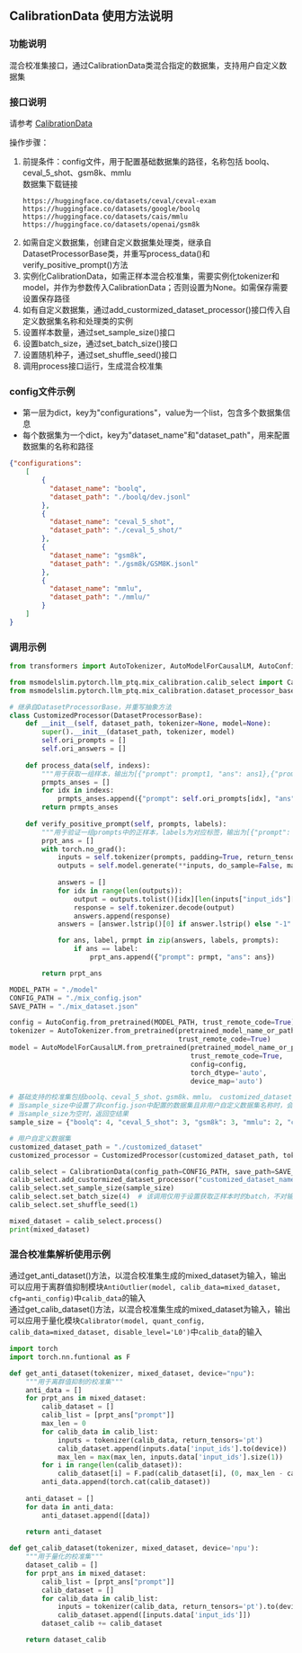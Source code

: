 ## CalibrationData 使用方法说明

### 功能说明
混合校准集接口，通过CalibrationData类混合指定的数据集，支持用户自定义数据集

### 接口说明
请参考 [CalibrationData](../../../../docs/Python-API接口说明/大模型压缩接口/大模型量化接口/CalibrationData.md)

操作步骤：
1. 前提条件：config文件，用于配置基础数据集的路径，名称包括 boolq、ceval_5_shot、gsm8k、mmlu
    <br>数据集下载链接
    ```
    https://huggingface.co/datasets/ceval/ceval-exam
    https://huggingface.co/datasets/google/boolq
    https://huggingface.co/datasets/cais/mmlu
    https://huggingface.co/datasets/openai/gsm8k
    ```
2. 如需自定义数据集，创建自定义数据集处理类，继承自DatasetProcessorBase类，并重写process_data()和verify_positive_prompt()方法
3. 实例化CalibrationData，如需正样本混合校准集，需要实例化tokenizer和model，并作为参数传入CalibrationData；否则设置为None。如需保存需要设置保存路径
4. 如有自定义数据集，通过add_custormized_dataset_processor()接口传入自定义数据集名称和处理类的实例
5. 设置样本数量，通过set_sample_size()接口
6. 设置batch_size，通过set_batch_size()接口
7. 设置随机种子，通过set_shuffle_seed()接口
8. 调用process接口运行，生成混合校准集

### config文件示例
- 第一层为dict，key为"configurations"，value为一个list，包含多个数据集信息
- 每个数据集为一个dict，key为"dataset_name"和"dataset_path"，用来配置数据集的名称和路径
```json
{"configurations": 
    [
        {
          "dataset_name": "boolq",
          "dataset_path": "./boolq/dev.jsonl"
        },
        {
          "dataset_name": "ceval_5_shot",
          "dataset_path": "./ceval_5_shot/"
        },
        {
          "dataset_name": "gsm8k",
          "dataset_path": "./gsm8k/GSM8K.jsonl"
        },
        {
          "dataset_name": "mmlu",
          "dataset_path": "./mmlu/"
        }
    ]  
}
```

### 调用示例
```python
from transformers import AutoTokenizer, AutoModelForCausalLM, AutoConfig 

from msmodelslim.pytorch.llm_ptq.mix_calibration.calib_select import CalibrationData
from msmodelslim.pytorch.llm_ptq.mix_calibration.dataset_processor_base import DatasetProcessorBase # 用户自定义数据集时需要引入

# 继承自DatasetProcessorBase，并重写抽象方法
class CustomizedProcessor(DatasetProcessorBase):
    def __init__(self, dataset_path, tokenizer=None, model=None):
        super().__init__(dataset_path, tokenizer, model)
        self.ori_prompts = []
        self.ori_answers = []
    
    def process_data(self, indexs):
        """用于获取一组样本，输出为[{"prompt": prompt1, "ans": ans1},{"prompt": prompt2, "ans": ans2}]"""
        prmpts_anses = []
        for idx in indexs:
            prmpts_anses.append({"prompt": self.ori_prompts[idx], "ans": self.ori_answers[idx]})
        return prmpts_anses
    
    def verify_positive_prompt(self, prompts, labels):
        """用于验证一组prompts中的正样本，labels为对应标签，输出为[{"prompt": prompt1, "ans": ans1},{"prompt": prompt2, "ans": ans2}]"""
        prpt_ans = []
        with torch.no_grad():
            inputs = self.tokenizer(prompts, padding=True, return_tensors="pt").to(self.model.device)
            outputs = self.model.generate(**inputs, do_sample=False, max_new_tokens=20)
            
            answers = []
            for idx in range(len(outputs)):
                output = outputs.tolist()[idx][len(inputs["input_ids"][idx]):]
                response = self.tokenizer.decode(output)
                answers.append(response)
            answers = [answer.lstrip()[0] if answer.lstrip() else "-1" for answer in answers]

            for ans, label, prmpt in zip(answers, labels, prompts):
                if ans == label:
                    prpt_ans.append({"prompt": prmpt, "ans": ans})

        return prpt_ans

MODEL_PATH = "./model"
CONFIG_PATH = "./mix_config.json"
SAVE_PATH = "./mix_dataset.json"

config = AutoConfig.from_pretrained(MODEL_PATH, trust_remote_code=True)
tokenizer = AutoTokenizer.from_pretrained(pretrained_model_name_or_path=MODEL_PATH,
                                          trust_remote_code=True)
model = AutoModelForCausalLM.from_pretrained(pretrained_model_name_or_path=MODEL_PATH,
                                             trust_remote_code=True,
                                             config=config,
                                             torch_dtype='auto',
                                             device_map='auto')

# 基础支持的校准集包括boolq、ceval_5_shot、gsm8k、mmlu。 customized_dataset_name为用户自定义数据集名称
# 当sample_size中设置了非config.json中配置的数据集且非用户自定义数据集名称时，会报错“Dataset {dataset_name} has no handler”
# 当sample_size为空时，返回空结果
sample_size = {"boolq": 4, "ceval_5_shot": 3, "gsm8k": 3, "mmlu": 2, "customized_dataset_name": 3}

# 用户自定义数据集
customized_dataset_path = "./customized_dataset"
customized_processor = CustomizedProcessor(customized_dataset_path, tokenizer=tokenizer, model=model)

calib_select = CalibrationData(config_path=CONFIG_PATH, save_path=SAVE_PATH, tokenizer=tokenizer, model=model)  # 若不需要正样本，tokenizer和model均置为None
calib_select.add_custormized_dataset_processor("customized_dataset_name", customized_processor)     # 该调用需在设置采样数量之前
calib_select.set_sample_size(sample_size)
calib_select.set_batch_size(4)  # 该调用仅用于设置获取正样本时的batch，不对输出产生影响， 输入为int类型
calib_select.set_shuffle_seed(1)

mixed_dataset = calib_select.process()
print(mixed_dataset)
```

### 混合校准集解析使用示例
通过get_anti_dataset()方法，以混合校准集生成的mixed_dataset为输入，输出可以应用于离群值抑制模块``AntiOutlier(model, calib_data=mixed_dataset, cfg=anti_config)``中``calib_data``的输入 <br>
通过get_calib_dataset()方法，以混合校准集生成的mixed_dataset为输入，输出可以应用于量化模块``Calibrator(model, quant_config, calib_data=mixed_dataset, disable_level='L0')``中``calib_data``的输入
```python
import torch
import torch.nn.funtional as F

def get_anti_dataset(tokenizer, mixed_dataset, device="npu"):
    """用于离群值抑制的校准集"""
    anti_data = []
    for prpt_ans in mixed_dataset:
        calib_dataset = []
        calib_list = [prpt_ans["prompt"]]
        max_len = 0
        for calib_data in calib_list:
            inputs = tokenizer(calib_data, return_tensors='pt')
            calib_dataset.append(inputs.data['input_ids'].to(device))
            max_len = max(max_len, inputs.data['input_ids'].size(1)) 
        for i in range(len(calib_dataset)):
            calib_dataset[i] = F.pad(calib_dataset[i], (0, max_len - calib_dataset[i].size(1)), value=0)
        anti_data.append(torch.cat(calib_dataset))
    
    anti_dataset = []
    for data in anti_data:
        anti_dataset.append([data])
    
    return anti_dataset

def get_calib_dataset(tokenizer, mixed_dataset, device='npu'):
    """用于量化的校准集"""
    dataset_calib = []
    for prpt_ans in mixed_dataset:
        calib_list = [prpt_ans["prompt"]]
        calib_dataset = []
        for calib_data in calib_list:
            inputs = tokenizer(calib_data, return_tensors='pt').to(device)
            calib_dataset.append([inputs.data['input_ids']])
        dataset_calib += calib_dataset

    return dataset_calib
```
